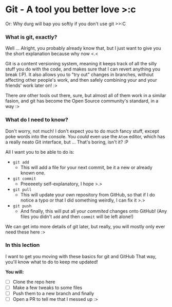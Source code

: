 # Git - A tool you better love >:c
Or: Why durg will bap you softly if you don't use git >>:C

### What is git, exactly?
Well ... Alright, you probably already know that, but I just want to give you the short explanation because why now <.<

Git is a content versioning system, meaning it keeps track of all the silly stuff you do with the code, and makes sure that I can revert anything you break (:P).
It also allows you to "try out" changes in branches, without affecting other people's work, and then safely combining your and your friends' work later on! :>

There *are* other tools out there, sure, but almost all of them work in a similar fasion, and git has become the Open Source community's standard, in a way :>

### What do I need to know?
Don't worry, not much! I don't expect you to do much fancy stuff, except poke words into the console.
You *could* even use the `Atom` editor, which has a really neato Git interface, but ... That's boring, isn't it? :P

All I want you to be able to do is:
- `git add`
	- This will add a file for your next commit, be it a new or already known one.
- `git commit`
	- Preeeeety self-explanatory, I hope >.>
- `git pull`
	- This will update your own repository from GitHub, so that if I do notice a typo or that I did something weirdly, I can fix it >.>
- `git push`
	- And finally, this will put all your *commited* changes onto GitHub! (Any files you didn't `add` and then `commit` will be left alone!)

We can get into more details of git later, but really, you will mostly only ever need these here :>

### In this lection
I want to get you moving with these basics for git and GitHub
That way, you'll know what to do to keep me updated!

**You will:**
- [ ] Clone the repo here
- [ ] Make a few tweaks to some files
- [ ] Push them to a new branch and finally
- [ ] Open a PR to tell me that I messed up :>
